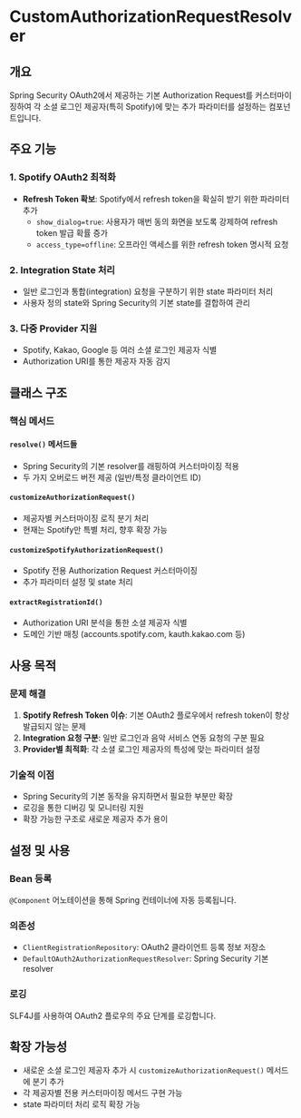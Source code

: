 # CustomAuthorizationRequestResolver

## 개요
Spring Security OAuth2에서 제공하는 기본 Authorization Request를 커스터마이징하여 각 소셜 로그인 제공자(특히 Spotify)에 맞는 추가 파라미터를 설정하는 컴포넌트입니다.

## 주요 기능

### 1. Spotify OAuth2 최적화
- **Refresh Token 확보**: Spotify에서 refresh token을 확실히 받기 위한 파라미터 추가
  - `show_dialog=true`: 사용자가 매번 동의 화면을 보도록 강제하여 refresh token 발급 확률 증가
  - `access_type=offline`: 오프라인 액세스를 위한 refresh token 명시적 요청

### 2. Integration State 처리
- 일반 로그인과 통합(integration) 요청을 구분하기 위한 state 파라미터 처리
- 사용자 정의 state와 Spring Security의 기본 state를 결합하여 관리

### 3. 다중 Provider 지원
- Spotify, Kakao, Google 등 여러 소셜 로그인 제공자 식별
- Authorization URI를 통한 제공자 자동 감지

## 클래스 구조

### 핵심 메서드

#### `resolve()` 메서드들
- Spring Security의 기본 resolver를 래핑하여 커스터마이징 적용
- 두 가지 오버로드 버전 제공 (일반/특정 클라이언트 ID)

#### `customizeAuthorizationRequest()`
- 제공자별 커스터마이징 로직 분기 처리
- 현재는 Spotify만 특별 처리, 향후 확장 가능

#### `customizeSpotifyAuthorizationRequest()`
- Spotify 전용 Authorization Request 커스터마이징
- 추가 파라미터 설정 및 state 처리

#### `extractRegistrationId()`
- Authorization URI 분석을 통한 소셜 제공자 식별
- 도메인 기반 매칭 (accounts.spotify.com, kauth.kakao.com 등)

## 사용 목적

### 문제 해결
1. **Spotify Refresh Token 이슈**: 기본 OAuth2 플로우에서 refresh token이 항상 발급되지 않는 문제
2. **Integration 요청 구분**: 일반 로그인과 음악 서비스 연동 요청의 구분 필요
3. **Provider별 최적화**: 각 소셜 로그인 제공자의 특성에 맞는 파라미터 설정

### 기술적 이점
- Spring Security의 기본 동작을 유지하면서 필요한 부분만 확장
- 로깅을 통한 디버깅 및 모니터링 지원
- 확장 가능한 구조로 새로운 제공자 추가 용이

## 설정 및 사용

### Bean 등록
`@Component` 어노테이션을 통해 Spring 컨테이너에 자동 등록됩니다.

### 의존성
- `ClientRegistrationRepository`: OAuth2 클라이언트 등록 정보 저장소
- `DefaultOAuth2AuthorizationRequestResolver`: Spring Security 기본 resolver

### 로깅
SLF4J를 사용하여 OAuth2 플로우의 주요 단계를 로깅합니다.

## 확장 가능성
- 새로운 소셜 로그인 제공자 추가 시 `customizeAuthorizationRequest()` 메서드에 분기 추가
- 각 제공자별 전용 커스터마이징 메서드 구현 가능
- state 파라미터 처리 로직 확장 가능